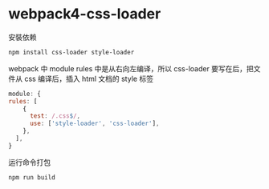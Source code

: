 # webpack4-css-loader

安裝依赖

```bash
npm install css-loader style-loader
```

webpack 中 module rules 中是从右向左编译，所以 css-loader 要写在后，把文件从 css 编译后，插入 html 文档的 style 标签

```js
module: {
rules: [
    {
      test: /.css$/,
      use: ['style-loader', 'css-loader'],
    },
  ],
}
```

运行命令打包

```bash
npm run build
```